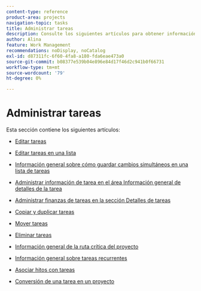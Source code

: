 ```yaml
---
content-type: reference
product-area: projects
navigation-topic: tasks
title: Administrar tareas
description: Consulte los siguientes artículos para obtener información sobre la administración de tareas.
author: Alina
feature: Work Management
recommendations: noDisplay, noCatalog
exl-id: d87311fc-6f60-4fa8-a180-fda6eae473a0
source-git-commit: b08377e539b04e896e84d17f46d2c941b0f66731
workflow-type: tm+mt
source-wordcount: '79'
ht-degree: 0%

---
```


# Administrar tareas

Esta sección contiene los siguientes artículos:

* [Editar tareas](../../../manage-work/tasks/manage-tasks/edit-tasks.md)
* [Editar tareas en una lista](../../../manage-work/tasks/manage-tasks/edit-tasks-in-a-list.md)
* [Información general sobre cómo guardar cambios simultáneos en una lista de tareas](../../../manage-work/tasks/manage-tasks/save-concurrent-changes-in-a-task-list.md)

  <!--
  <li><a href="../../../manage-work/tasks/manage-tasks/manage-task-details-forms-finances.md" class="MCXref xref" xrefformat="{para}">Manage task details, custom forms, and finances</a> (drafted not to lose the TOC spot, but the article is in draft)</li>
  -->

* [Administrar información de tarea en el área Información general de detalles de la tarea](../../../manage-work/tasks/manage-tasks/task-information-in-overview.md)
* [Administrar finanzas de tareas en la sección Detalles de tareas](../../../manage-work/tasks/manage-tasks/task-finances-in-details.md)
* [Copiar y duplicar tareas](../../../manage-work/tasks/manage-tasks/copy-and-duplicate-tasks.md)
* [Mover tareas](../../../manage-work/tasks/manage-tasks/move-tasks.md)
* [Eliminar tareas](../../../manage-work/tasks/manage-tasks/delete-tasks.md)
* [Información general de la ruta crítica del proyecto](../../../manage-work/tasks/manage-tasks/critical-path.md)
* [Información general sobre tareas recurrentes](../../../manage-work/tasks/manage-tasks/recurring-tasks-overview.md)
* [Asociar hitos con tareas](../../../manage-work/tasks/manage-tasks/associate-milestones-with-tasks.md)
* [Conversión de una tarea en un proyecto](../../../manage-work/tasks/manage-tasks/convert-task-to-project.md)

